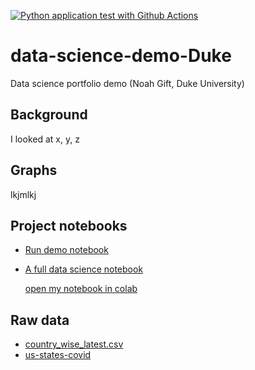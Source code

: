 [![Python application test with Github Actions](https://github.com/jcmeunier77code/data-science-demo-Duke/actions/workflows/main.yml/badge.svg)](https://github.com/jcmeunier77code/data-science-demo-Duke/actions/workflows/main.yml)

# data-science-demo-Duke
Data science portfolio demo (Noah Gift, Duke University)

## Background

I looked at x, y, z

## Graphs

lkjmlkj

## Project notebooks

* [Run demo notebook](https://github.com/jcmeunier77code/data-science-demo-Duke/blob/main/datascience-notebook.ipynb)
* [A full data science notebook](https://github.com/jcmeunier77code/data-science-demo-Duke/blob/main/EDA_explorations_text.ipynb)

  [open my notebook in colab](https://colab.research.google.com/drive/1uC2eW4OkBxvyfEAb5Drvpt8MZqMjeyHa?usp=sharing)

## Raw data

* [country_wise_latest.csv](https://github.com/jcmeunier77code/data-science-demo-Duke/blob/main/data/country_wise_latest.csv)
* [us-states-covid](https://github.com/jcmeunier77code/data-science-demo-Duke/blob/main/data/us_states.csv)
  
